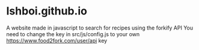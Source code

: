 # Ishboi.github.io
A website made in javascript to search for recipes using the forkify API
You need to change the key in src/js/config.js to your own https://www.food2fork.com/user/api key
